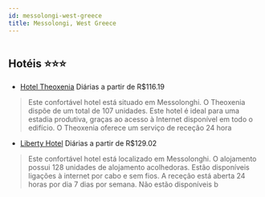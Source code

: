 ```yaml
---
id: messolongi-west-greece
title: Messolongi, West Greece
---
```


<center><img src="http://photos.hotelbeds.com/giata/38/389506/389506a_hb_a_001.jpg" alt="" /></center>


## Hotéis ⭐️⭐️⭐️

-    [Hotel Theoxenia](https://www.hurb.com/aud/https://www.hurb.com/hoteis/messolongi/hotel-theoxenia-JNP-JP809920?cmp=18055) Diárias a partir de R$116.19
   > Este confortável hotel está situado em Messolonghi. O Theoxenia dispõe de um total de 107 unidades. Este hotel é ideal para uma estadia produtiva, graças ao acesso à Internet disponível em todo o edifício. O Theoxenia oferece um serviço de receção 24 hora
-    [Liberty Hotel](https://www.hurb.com/aud/https://www.hurb.com/hoteis/messolongi/liberty-hotel-JNP-JP014716?cmp=18055) Diárias a partir de R$129.02
   > Este confortável hotel está localizado em Messolonghi. O alojamento possui 128 unidades de alojamento acolhedoras. Estão disponíveis ligações à internet por cabo e sem fios. A receção está aberta 24 horas por dia 7 dias por semana. Não estão disponíveis b
